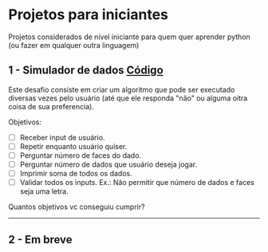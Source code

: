 # Projetos para iniciantes

Projetos considerados de nível iniciante para quem quer aprender python (ou fazer em qualquer outra linguagem)

## 1 - Simulador de dados [Código](Códigos/simuladorDado.py)

Este desafio consiste em criar um algoritmo que pode ser executado diversas vezes pelo usuário (até que ele responda "não" ou alguma oitra coisa de sua preferencia).

Objetivos:
- [ ] Receber input de usuário.
- [ ] Repetir enquanto usuário quiser.
- [ ] Perguntar número de faces do dado.
- [ ] Perguntar número de dados que usuário deseja jogar.
- [ ] Imprimir soma de todos os dados.
- [ ] Validar todos os inputs. Ex.: Não permitir que número de dados e faces seja uma letra.

Quantos objetivos vc conseguiu cumprir?

---

## 2 - Em breve